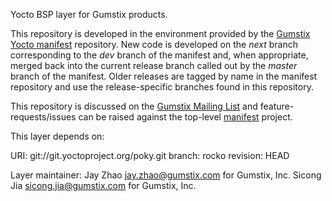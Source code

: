 Yocto BSP layer for Gumstix products. 

This repository is developed in the environment provided by the
[Gumstix Yocto manifest][yocto-manifest] repository.  New code is
developed on the *next* branch corresponding to the *dev* branch of the
manifest and, when appropriate, merged back into the current release
branch called out by the *master* branch of the manifest. Older
releases are tagged by name in the manifest repository and use the
release-specific branches found in this repository.

This repository is discussed on the [Gumstix Mailing List][mailing-list]
and feature-requests/issues can be raised against the top-level
[manifest][yocto-manifest] project.

[yocto-manifest]: https://github.com/gumstix/yocto-manifest
[mailing-list]: https://lists.sourceforge.net/lists/listinfo/gumstix-users

This layer depends on:

URI: git://git.yoctoproject.org/poky.git
branch: rocko
revision: HEAD

Layer maintainer: 
Jay Zhao <jay.zhao@gumstix.com> for Gumstix, Inc.
Sicong Jia <sicong.jia@gumstix.com> for Gumstix, Inc.
